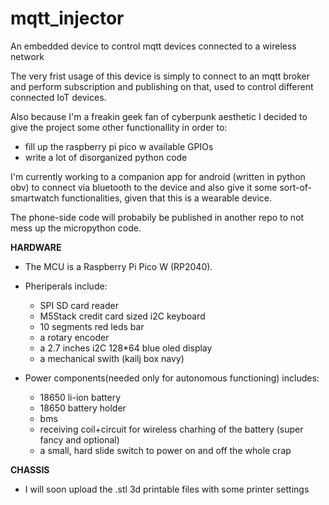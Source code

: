 # mqtt_injector
An embedded device to control mqtt devices connected to a wireless network

The very frist usage of this device is simply to connect to an mqtt broker and perform
subscription and publishing on that, used to control different connected IoT devices.

Also because I'm a freakin geek fan of cyberpunk aesthetic I decided to give the project
some other functionallity in order to:

- fill up the raspberry pi pico w available GPIOs
- write a lot of disorganized python code

I'm currently working to a companion app for android (written in python obv)
to connect via bluetooth to the device and also give it some sort-of-smartwatch
functionalities, given that this is a wearable device.

The phone-side code will probabily be published in another repo to not mess up
the micropython code.

****HARDWARE****
- The MCU is a Raspberry Pi Pico W (RP2040).

- Pheriperals include:
  - SPI SD card reader
  - M5Stack credit card sized i2C keyboard
  - 10 segments red leds bar
  - a rotary encoder
  - a 2.7 inches i2C 128*64 blue oled display
  - a mechanical swith (kailj box navy)

- Power components(needed only for autonomous functioning) includes:
  - 18650 li-ion battery
  - 18650 battery holder
  - bms
  - receiving coil+circuit for wireless charhing of the battery (super fancy and optional)
  - a small, hard slide switch to power on and off the whole crap

****CHASSIS****
- I will soon upload the .stl 3d printable files with some printer settings
